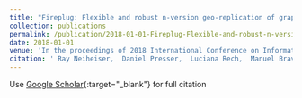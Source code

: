 ```yaml
---
title: "Fireplug: Flexible and robust n-version geo-replication of graph databases"
collection: publications
permalink: /publication/2018-01-01-Fireplug-Flexible-and-robust-n-version-geo-replication-of-graph-databases
date: 2018-01-01
venue: 'In the proceedings of 2018 International Conference on Information Networking (ICOIN)'
citation: ' Ray Neiheiser,  Daniel Presser,  Luciana Rech,  Manuel Bravo,  Lu{\&apos;\i}s Rodrigues,  Miguel Correia, &quot;Fireplug: Flexible and robust n-version geo-replication of graph databases.&quot; In the proceedings of 2018 International Conference on Information Networking (ICOIN), 2018.'
---
```

Use [Google Scholar](https://scholar.google.com/scholar?q=Fireplug:+Flexible+and+robust+n+version+geo+replication+of+graph+databases){:target="_blank"} for full citation